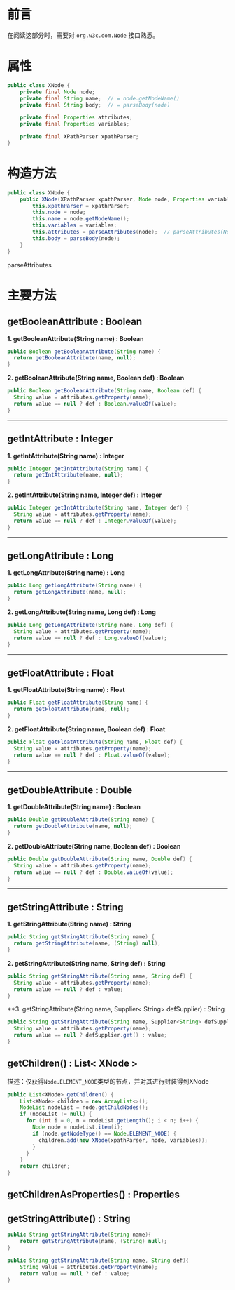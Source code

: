 # 前言

在阅读这部分时，需要对  `org.w3c.dom.Node`  接口熟悉。

# 属性

```java
public class XNode {
	private final Node node;  
	private final String name;  // = node.getNodeName()
	private final String body;  // = parseBody(node)

	private final Properties attributes;  
	private final Properties variables;  

	private final XPathParser xpathParser;
}
```

# 构造方法

```java
public class XNode {
	public XNode(XPathParser xpathParser, Node node, Properties variables) {  
		this.xpathParser = xpathParser;  
		this.node = node;  
		this.name = node.getNodeName();  
		this.variables = variables;  
		this.attributes = parseAttributes(node);  // parseAttributes(Node)
		this.body = parseBody(node);  
	}
}
```

parseAttributes


# 主要方法

## getBooleanAttribute : Boolean

**1.  getBooleanAttribute(String name) : Boolean**
```java
public Boolean getBooleanAttribute(String name) {  
  return getBooleanAttribute(name, null);  
}
```
**2.  getBooleanAttribute(String name, Boolean def) : Boolean**
```java
public Boolean getBooleanAttribute(String name, Boolean def) {  
  String value = attributes.getProperty(name);  
  return value == null ? def : Boolean.valueOf(value);  
}
```
-- --
## getIntAttribute : Integer

**1.  getIntAttribute(String name) : Integer**
```java
public Integer getIntAttribute(String name) {  
  return getIntAttribute(name, null);  
}
```
**2.  getIntAttribute(String name, Integer def) : Integer**
```java
public Integer getIntAttribute(String name, Integer def) {  
  String value = attributes.getProperty(name);  
  return value == null ? def : Integer.valueOf(value);  
}
```
-- --
## getLongAttribute : Long

**1.  getLongAttribute(String name) : Long**
```java
public Long getLongAttribute(String name) {  
  return getLongAttribute(name, null);  
}
```
**2.  getLongAttribute(String name, Long def) : Long**
```java
public Long getLongAttribute(String name, Long def) {  
  String value = attributes.getProperty(name);  
  return value == null ? def : Long.valueOf(value);  
}
```
-- --
## getFloatAttribute : Float

**1.  getFloatAttribute(String name) : Float**
```java
public Float getFloatAttribute(String name) {  
  return getFloatAttribute(name, null);  
}
```
**2.  getFloatAttribute(String name, Boolean def) : Float**
```java
public Float getFloatAttribute(String name, Float def) {  
  String value = attributes.getProperty(name);  
  return value == null ? def : Float.valueOf(value);  
}
```
-- --
## getDoubleAttribute : Double

**1.  getDoubleAttribute(String name) : Boolean**
```java
public Double getDoubleAttribute(String name) {  
  return getDoubleAttribute(name, null);  
}
```
**2.  getDoubleAttribute(String name, Boolean def) : Boolean**
```java
public Double getDoubleAttribute(String name, Double def) {  
  String value = attributes.getProperty(name);  
  return value == null ? def : Double.valueOf(value);  
}
```
-- --
## getStringAttribute : String

**1.  getStringAttribute(String name) : String**
```java
public String getStringAttribute(String name) {  
  return getStringAttribute(name, (String) null);  
}
```
**2.  getStringAttribute(String name, String def) : String**
```java
public String getStringAttribute(String name, String def) {  
  String value = attributes.getProperty(name);  
  return value == null ? def : value;  
}
```
**3.  getStringAttribute(String name, Supplier< String> defSupplier) : String
```java
public String getStringAttribute(String name, Supplier<String> defSupplier) {  
  String value = attributes.getProperty(name);  
  return value == null ? defSupplier.get() : value;  
}
```




## getChildren() : List< XNode >

描述：仅获得`Node.ELEMENT_NODE`类型的节点，并对其进行封装得到XNode


```java
public List<XNode> getChildren() {  
	List<XNode> children = new ArrayList<>();  
	NodeList nodeList = node.getChildNodes();  
	if (nodeList != null) {  
	  for (int i = 0, n = nodeList.getLength(); i < n; i++) {  
	    Node node = nodeList.item(i);  
	    if (node.getNodeType() == Node.ELEMENT_NODE) {  
	      children.add(new XNode(xpathParser, node, variables));  
	    }  
	  }  
	}  
	return children;  
}

```

## getChildrenAsProperties() : Properties





## getStringAttribute() : String

```java
public String getStringAttribute(String name){
	return getStringAttribute(name, (String) null);
}

public String getStringAttribute(String name, String def){
	String value = attributes.getProperty(name);  
	return value == null ? def : value;
}
```


